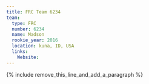 ```yaml
---
title: FRC Team 6234
team:
  type: FRC
  number: 6234
  name: Madson
  rookie_year: 2016
  location: kuna, ID, USA
  links:
    Website:
---
```


{% include remove_this_line_and_add_a_paragraph %}